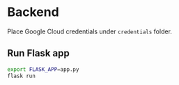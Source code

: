# Backend

Place Google Cloud credentials under `credentials` folder.

## Run Flask app
```bash
export FLASK_APP=app.py
flask run
```